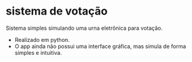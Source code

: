 # sistema de votação
Sistema simples simulando uma urna eletrônica para votação.

- Realizado em python.
- O app ainda não possui uma interface gráfica, mas simula de forma simples e intuitiva.
